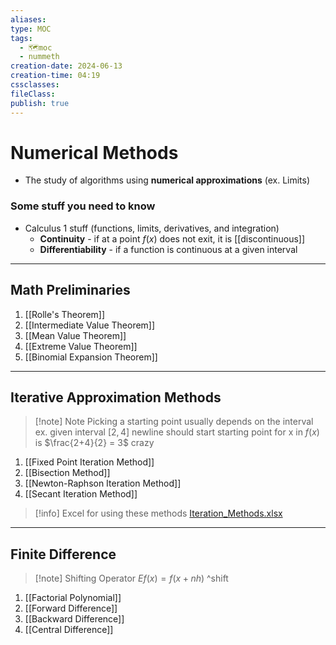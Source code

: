 ```yaml
---
aliases: 
type: MOC
tags:
  - 🗺️moc
  - nummeth
creation-date: 2024-06-13
creation-time: 04:19
cssclasses: 
fileClass: 
publish: true
---
```

# Numerical Methods
- The study of algorithms using **numerical approximations** (ex. Limits)
### Some stuff you need to know
- Calculus 1 stuff (functions, limits, derivatives, and integration)
	- **Continuity** - if at a point $f(x)$ does not exit, it is [[discontinuous]]
	- **Differentiability** - if a function is continuous at a given interval
---

## Math Preliminaries
1. [[Rolle's Theorem]]
2. [[Intermediate Value Theorem]]
3. [[Mean Value Theorem]]
4. [[Extreme Value Theorem]]
5. [[Binomial Expansion Theorem]]
---
## Iterative Approximation Methods
> [!note] Note
> Picking a starting point usually depends on the interval
> ex. given interval $[2,4]$ newline should start
> starting point for x in $f(x)$ is $\frac{2+4}{2} = 3$ crazy
1. [[Fixed Point Iteration Method]]
2. [[Bisection Method]]
3. [[Newton-Raphson Iteration Method]]
4. [[Secant Iteration Method]]
> [!info] Excel for using these methods
> [Iteration_Methods.xlsx](!Attachments/Iteration_Methods.xlsx)

--- 
## Finite Difference
> [!note] Shifting Operator
> $E f(x) = f(x+nh)$
^shift
1. [[Factorial Polynomial]]
2. [[Forward Difference]]
3. [[Backward Difference]]
4. [[Central Difference]]